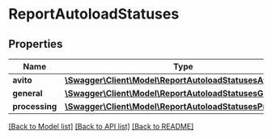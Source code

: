 # ReportAutoloadStatuses

## Properties
Name | Type | Description | Notes
------------ | ------------- | ------------- | -------------
**avito** | [**\Swagger\Client\Model\ReportAutoloadStatusesAvito**](ReportAutoloadStatusesAvito.md) |  | [optional] 
**general** | [**\Swagger\Client\Model\ReportAutoloadStatusesGeneral**](ReportAutoloadStatusesGeneral.md) |  | [optional] 
**processing** | [**\Swagger\Client\Model\ReportAutoloadStatusesProcessing**](ReportAutoloadStatusesProcessing.md) |  | [optional] 

[[Back to Model list]](../../README.md#documentation-for-models) [[Back to API list]](../../README.md#documentation-for-api-endpoints) [[Back to README]](../../README.md)

